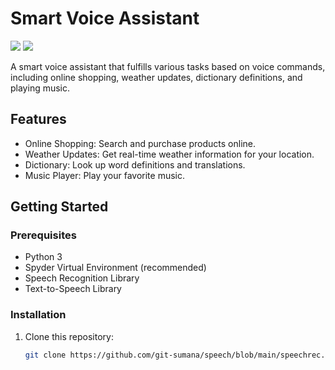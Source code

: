 
# Smart Voice Assistant

[![](https://img.shields.io/badge/Python-3776AB?style=for-the-badge&logo=python&logoColor=white)](LICENSE) [![](https://img.shields.io/badge/Spyder%20Ide-FF0000?style=for-the-badge&logo=spyder%20ide&logoColor=white)](LICENSE) 

A smart voice assistant that fulfills various tasks based on voice commands, including online shopping, weather updates, dictionary definitions, and playing music.

## Features

- Online Shopping: Search and purchase products online.
- Weather Updates: Get real-time weather information for your location.
- Dictionary: Look up word definitions and translations.
- Music Player: Play your favorite music.

## Getting Started

### Prerequisites

- Python 3
- Spyder Virtual Environment (recommended)
- Speech Recognition Library
- Text-to-Speech Library

### Installation

1. Clone this repository:
   ```bash
   git clone https://github.com/git-sumana/speech/blob/main/speechrec.py
